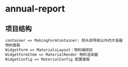 # annual-report

## 项目结构

```md
container => MakingFormContainer: 除头部导航以外的大容器
物料面板
WidgetForm => MaterialsLayout：物料编排区
WidgetFormItem => MaterialRender 物料渲染器
WidgetConfig => MaterialConfig 配置面板
```